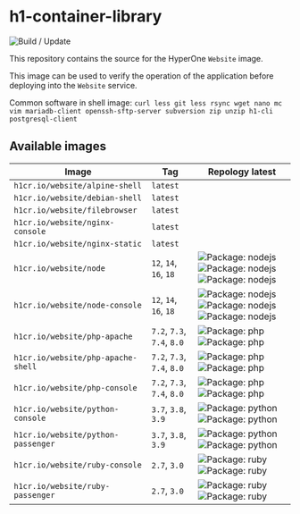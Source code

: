 # h1-container-library

![Build / Update](https://github.com/hyperonecom/h1-container-library/workflows/Build%20/%20Update/badge.svg)

This repository contains the source for the HyperOne ```Website``` image.

This image can be used to verify the operation of the application before deploying into the ```Website``` service.

Common software in shell image: ```curl less git less rsync wget nano mc vim mariadb-client openssh-sftp-server subversion zip unzip h1-cli postgresql-client```

## Available images

<!-- toc-start -->
| Image | Tag | Repology latest |
|------ | --- | --------------- |
| ```h1cr.io/website/alpine-shell``` | ```latest``` |  |
| ```h1cr.io/website/debian-shell``` | ```latest``` |  |
| ```h1cr.io/website/filebrowser``` | ```latest``` |  |
| ```h1cr.io/website/nginx-console``` | ```latest``` |  |
| ```h1cr.io/website/nginx-static``` | ```latest``` |  |
| ```h1cr.io/website/node``` | ```12```, ```14```, ```16```, ```18``` | ![Package: nodejs](https://repology.org/badge/latest-versions/nodejs.svg?header=nodejs) ![Package: nodejs](https://repology.org/badge/latest-versions/nodejs.svg?header=nodejs) ![Package: nodejs](https://repology.org/badge/latest-versions/nodejs.svg?header=nodejs) |
| ```h1cr.io/website/node-console``` | ```12```, ```14```, ```16```, ```18``` | ![Package: nodejs](https://repology.org/badge/latest-versions/nodejs.svg?header=nodejs) ![Package: nodejs](https://repology.org/badge/latest-versions/nodejs.svg?header=nodejs) ![Package: nodejs](https://repology.org/badge/latest-versions/nodejs.svg?header=nodejs) |
| ```h1cr.io/website/php-apache``` | ```7.2```, ```7.3```, ```7.4```, ```8.0``` | ![Package: php](https://repology.org/badge/latest-versions/php.svg?header=php) ![Package: php](https://repology.org/badge/latest-versions/php.svg?header=php) |
| ```h1cr.io/website/php-apache-shell``` | ```7.2```, ```7.3```, ```7.4```, ```8.0``` | ![Package: php](https://repology.org/badge/latest-versions/php.svg?header=php) ![Package: php](https://repology.org/badge/latest-versions/php.svg?header=php) |
| ```h1cr.io/website/php-console``` | ```7.2```, ```7.3```, ```7.4```, ```8.0``` | ![Package: php](https://repology.org/badge/latest-versions/php.svg?header=php) ![Package: php](https://repology.org/badge/latest-versions/php.svg?header=php) |
| ```h1cr.io/website/python-console``` | ```3.7```, ```3.8```, ```3.9``` | ![Package: python](https://repology.org/badge/latest-versions/python.svg?header=python) ![Package: python](https://repology.org/badge/latest-versions/python.svg?header=python) |
| ```h1cr.io/website/python-passenger``` | ```3.7```, ```3.8```, ```3.9``` | ![Package: python](https://repology.org/badge/latest-versions/python.svg?header=python) ![Package: python](https://repology.org/badge/latest-versions/python.svg?header=python) |
| ```h1cr.io/website/ruby-console``` | ```2.7```, ```3.0``` | ![Package: ruby](https://repology.org/badge/latest-versions/ruby.svg?header=ruby) ![Package: ruby](https://repology.org/badge/latest-versions/ruby.svg?header=ruby) |
| ```h1cr.io/website/ruby-passenger``` | ```2.7```, ```3.0``` | ![Package: ruby](https://repology.org/badge/latest-versions/ruby.svg?header=ruby) ![Package: ruby](https://repology.org/badge/latest-versions/ruby.svg?header=ruby) |
<!-- toc-end -->
